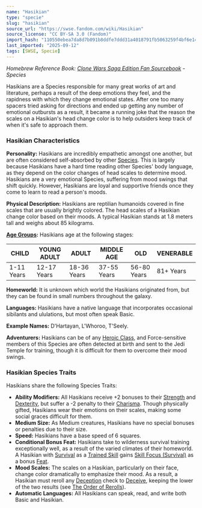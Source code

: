 ```yaml
---
name: "Hasikian"
type: "specie"
slug: "hasikian"
source_url: "https://swse.fandom.com/wiki/Hasikian"
source_license: "CC BY-SA 3.0 (Fandom)"
import_hash: "110550ebea7da8d7b091b8ddfe7ddd31a4018791fb5063259f4bf6e14035d48c"
last_imported: "2025-09-12"
tags: [SWSE, Specie]
---
```

*Homebrew Reference Book: [Clone Wars Saga Edition Fan Sourcebook](https://swse.fandom.com/wiki/Clone_Wars_Saga_Edition_Fan_Sourcebook) - Species*

Hasikians are a Species responsible for many great works of art and literature, perhaps a result of the deep emotions they feel, and the rapidness with which they change emotional states. After one too many spacers tried asking for directions and ended up getting any number of emotional outbursts as a result, it became a running joke that the reason the scales on a Hasikian's head change color is to help outsiders keep track of when it's safe to approach them.
### Hasikian Characteristics
**Personality:** Hasikians are incredibly empathetic amongst one another, but are often considered self-absorbed by other [Species](https://swse.fandom.com/wiki/Species). This is largely because Hasikians have a hard time reading other Species' body language, as they depend on the color changes of head scales to determine mood. Hasikians are a very emotional Species, suffering from mood swings that shift quickly. However, Hasikians are loyal and supportive friends once they come to learn to read a person's moods.

**Physical Description:** Hasikians are reptilian humanoids covered in fine scales that are usually brightly colored. The head scales of a Hasikian change color based on their moods. A typical Hasikian stands at 1.8 meters tall and weighs about 85 kilograms.

**[Age Groups](https://swse.fandom.com/wiki/Age_Groups):** Hasikians age at the following stages:

| CHILD | YOUNG ADULT | ADULT | MIDDLE AGE | OLD | VENERABLE |
| --- | --- | --- | --- | --- | --- |
| 1-11 Years | 12-17 Years | 18-36 Years | 37-55 Years | 56-80 Years | 81+ Years |

**Homeworld:** It is unknown which world the Hasikians originated from, but they can be found in small numbers throughout the galaxy.

**Languages:** Hasikians have a native language that incorporates occasional sibilants and ululations, but most often speak Basic.

**Example Names:** D'Hartayan, L'Whoroo, T'Seely.

**Adventurers:** Hasikians can be of any [Heroic Class](https://swse.fandom.com/wiki/Heroic_Class), and Force-sensitive members of this Species are often detected at birth and sent to the Jedi Temple for training, though it is difficult for them to overcome their mood swings.
### Hasikian Species Traits
Hasikians share the following Species Traits:
- **Ability Modifiers:** All Hasikians receive +2 bonuses to their [Strength](https://swse.fandom.com/wiki/Strength) and [Dexterity](https://swse.fandom.com/wiki/Dexterity), but suffer a -2 penalty to their [Charisma](https://swse.fandom.com/wiki/Charisma). Though physically gifted, Hasikians wear their emotions on their scales, making some social graces difficult for them.
- **Medium Size:** As Medium creatures, Hasikians have no special bonuses or penalties due to their size.
- **Speed:** Hasikians have a base speed of 6 squares.
- **Conditional Bonus Feat:** Hasikians take to wilderness survival training exceptionally well, as a result of the varied climates of their homeworld. A Hasikian with [Survival](https://swse.fandom.com/wiki/Survival) as a [Trained Skill](https://swse.fandom.com/wiki/Trained_Skill) gains [Skill Focus (Survival)](https://swse.fandom.com/wiki/Skill_Focus_(Survival)) as a bonus [Feat](https://swse.fandom.com/wiki/Feat).
- **Mood Scales:** The scales on a Hasikian, particularly on their face, change color dramatically to emphasize their mood. As a result, a Hasikian must reroll any [Deception](https://swse.fandom.com/wiki/Deception) check to [Deceive](https://swse.fandom.com/wiki/Deceive), keeping the lower of the two results (see [The Order of Rerolls](https://swse.fandom.com/wiki/The_Order_of_Rerolls)).
- **Automatic Languages:** All Hasikians can speak, read, and write both Basic and Hasikian.